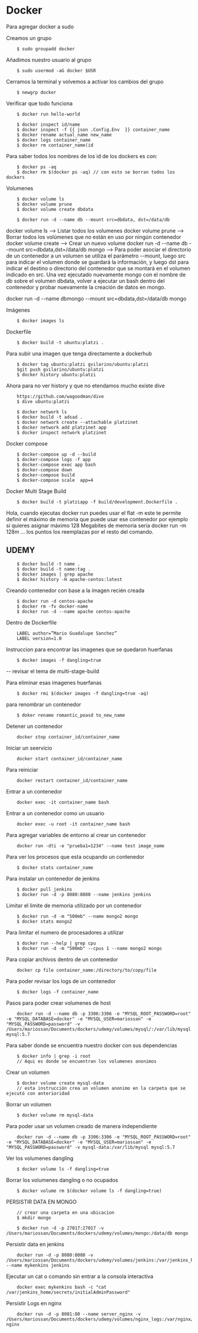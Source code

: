 # Docker 

Para agregar docker a sudo

Creamos un grupo
```
    $ sudo groupadd docker
```

Añadimos nuestro usuario al grupo
```
    $ sudo usermod -aG docker $USR
```

Cerramos la terminal y volvemos a activar los cambios del grupo
```
    $ newgrp docker
```

Verificar que todo funciona
```
    $ docker run hello-world
```





```
    $ docker inspect id/name
    $ docker inspect -f {{ json .Config.Env  }} container_name
    $ docker rename actual_name new_name
    $ docker logs container_name
    $ docker rm container_name(id
```

Para saber todos los nombres de los id de los dockers es con:
```
    $ docker ps -aq
    $ docker rm $(docker ps -aq) // con esto se borran todos los dockers 
```

Volumenes
```
    $ docker volume ls
    $ docker volume prune
    $ docker volume create dbdata

    $ docker run -d --name db --mount src=dbdata, dst=/data/db
```


docker volume ls —> Listar todos los volumenes
docker volume prune —> Borrar todos los volúmenes que no están en uso por ningún contenedor
docker volume create <nombre volume> —> Crear un nuevo volume
docker run -d --name db --mount src=dbdata,dst=/data/db mongo —> Para poder asociar el directorio de un contenedor a un volumen se utiliza el parámetro --mount, luego src para indicar el volumen donde se guardará la información, y luego dst para indicar el destino o directorio del contenedor que se montará en el volumen indicado en src.
Una vez ejecutado nuevamente mongo con el nombre de db sobre el volumen dbdata, volver a ejecutar un bash dentro del contenedor y probar nuevamente la creación de datos en mongo.


docker run -d --name dbmongo --mount src=dbdata,dst=/data/db mongo


Imágenes
```
    $ docker images ls
```

Dockerfile
```
    $ docker build -t ubuntu:platzi .
```

Para subir una imagen que tenga directamente a dockerhub
```
    $ docker tag ubuntu:platzi gvilarino/ubuntu:platzi
    $git push gvilarino/ubuntu:platzi
    $ docker history ubuntu:platzi
```

Ahora para no ver history y que no etendamos mucho existe dive 
```
    https://github.com/wagoodman/dive
    $ dive ubuntu:platzi

    $ docker network ls
    $ docker build -t adsad .
    $ docker network create --attachable platzinet
    $ docker network add platzinet app
    $ docker inspect network platzinet
```

Docker compose
```
    $ docker-compose up -d --build
    $ docker-compose logs -f app
    $ docker-compose exec app bash
    $ docker-compose down
    $ docker-compose build 
    $ docker-compose scale  app=4
```


Docker Multi Stage Build
```
    $ docker build -t platziapp -f build/development.Dockerfile .
```

Hola, cuando ejecutas docker run puedes usar el flat -m este te permite definir el máximo de memoria que puede usar ese contenedor por ejemplo si quieres asignar máximo 128 Megabites de memoria sería docker run -m 128m ... los puntos los reemplazas por el resto del comando.



## UDEMY

```
    $ docker build -t name .
    $ docker build -t name:tag .
    $ docker images | grep apache
    $ docker history -H apache-centos:latest
```

Creando contenedor con base  a la imagen recién creada
```
    $ docker run -d centos-apache
    $ docker rm -fv docker-name
    $ docker run -d --name apache centos-apache
```

Dentro de Dockerfile
```
    LABEL author=”Mario Guadalupe Sanchez”
    LABEL version=1.0
```

Instruccion para encontrar las imagenes que se quedaron huerfanas
```
    $ docker images -f dangling=true
```

-- revisar el tema de multi-stage-build


Para eliminar esas imagenes huerfanas
```
    $ docker rmi $(docker images -f dangling=true -aq)
```

para renombrar un contenedor
```
    $ doker rename romantic_poasd to_new_name
```

Detener un contenedor
```
    docker stop container_id/container_name
```

Iniciar un seervicio

```
    docker start container_id/container_name
```

Para reiniciar
```
    docker restart container_id/container_name
```

Entrar a un contenedor
```
    docker exec -it container_name bash
```

Entrar a un contenedor como un usuario
```
    docker exec -u root -it container_name bash
```

Para agregar variables de entorno al crear un contenedor
```
    docker run -dti -e "prueba1=1234" --name test image_name
```

Para ver los  procesos que esta ocupando un contenedor
```
    $ docker stats container_name
```

Para instalar un contenedor de jenkins
```
    $ docker pull jenkins
    $ docker run -d -p 8080:8080 --name jenkins jenkins
```

Limitar el limite de memoria utilizado por un contenedor
```
    $ docker run -d -m "500mb" --name mongo2 mongo
    $ docker stats mongo2
```

Para limitar el numero de procesadores a utilizar
```
    $ docker run --help | grep cpu
    $ docker run -d -m "500mb" --cpus 1 --name mongo2 mongo 
```

Para copiar archivos dentro de un contenedor
```
    docker cp file container_name:/directory/to/copy/file
```

Para poder revisar los logs de un contenedor
```
    $ docker logs -f container_name
```

Pasos para poder crear volumenes de host
```
    docker run -d --name db -p 3306:3306 -e "MYSQL_ROOT_PASSWORD=root" -e "MYSQL_DATABASE=docker" -e "MYSQL_USER=mariossan" -e "MYSQL_PASSWORD=password" -v /Users/mariossan/Documents/dockers/udemy/volumes/mysql/:/var/lib/mysql mysql:5.7
```

Para saber donde se encuentra nuestro docker con sus dependencias
```
    $ docker info | grep -i root
    // Aqui es donde se encuentran los volumenes anonimos
```

Crear un volumen 
```
    $ docker volume create mysql-data
    // esta instrucción crea un volumen anonimo en la carpeta que se ejecutó con anterioridad
```

Borrar un volumen
```
    $ docker volume rm mysql-data
```

Para poder usar un volumen creado de manera independiente
```
    docker run -d --name db -p 3306:3306 -e "MYSQL_ROOT_PASSWORD=root" -e "MYSQL_DATABASE=docker" -e "MYSQL_USER=mariossan" -e "MYSQL_PASSWORD=password" -v mysql-data:/var/lib/mysql mysql:5.7
```

Ver los volumenes dangling
```
    $ docker volume ls -f dangling=true
```

Borrar los volumenes dangling o no ocupados
```
    $ docker volume rm $(docker volume ls -f dangling=true) 
```


PERSISTIR DATA EN MONGO
```
    // crear una carpeta en una ubicacion
    $ mkdir mongo

    $ docker run -d -p 27017:27017 -v /Users/mariossan/Documents/dockers/udemy/volumes/mongo:/data/db mongo
```

Persistir data en jenkins
```
    docker run -d -p 8080:8080 -v /Users/mariossan/Documents/dockers/udemy/volumes/jenkins:/var/jenkins_home --name mykenkins jenkins
```

Ejecutar un cat o comando sin entrar a la consola interactiva
```
    docker exec mykenkins bash -c "cat /var/jenkins_home/secrets/initialAdminPassword"
```

Persistir Logs en nginx
```
    docker run -d -p 8081:80 --name server_nginx -v /Users/mariossan/Documents/dockers/udemy/volumes/nginx_logs:/var/nginx/logs nginx
```